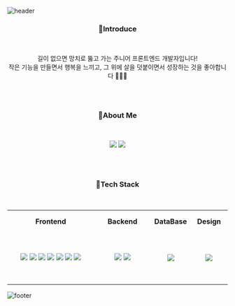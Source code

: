 ![header](https://capsule-render.vercel.app/api?type=waving&color=gradient&height=200&section=header&text=Hi!%20Welcome!%20&fontSize=40&fontAlignY=30&animation=twinkling&desc=hyeonbin's%20GitHub&descSize=20&descAlignY=50)

<h3 align=center> 🌈Introduce </h3><br>
<p align=center> 길이 없으면 망치로 뚫고 가는 주니어 프론트엔드 개발자입니다!<br>
  작은 기능을 만들면서 행복을 느끼고, 그 위에 살을 덧붙이면서 성장하는 것을 좋아합니다 👩🏻‍🦱

<br><br>

<h3 align=center> 🌈About Me </h3><br>
<p align=center>
  <a href="https://github.com/"><img src="https://img.shields.io/badge/github-181717?style=flat-square&logo=github&logoColor=white"/></a>
  <a href="https://velog.io/@hyeonbinnn"><img src="https://img.shields.io/badge/velog-20C997?style=flat-square&logo=velog&logoColor=white"/></a>

<br><br>
  
<h3 align=center> 🌈Tech Stack </h3><br>
<table align="center">
  <tr height="50px">
    <th>Frontend</th>
    <th>Backend</th>
    <th>DataBase</th>
    <th>Design</th>
  </tr>
  
<tr height="120px"><td valign="center" width="40%">
 
<div align="center">
<img src="https://img.shields.io/badge/HTML5-E34F26?style=flat-square&logo=html5&logoColor=white">
<img src="https://img.shields.io/badge/CSS3-1572B6?style=flat-square&logo=css3&logoColor=white">
<img src="https://img.shields.io/badge/JavaScript-F7DF1E?style=flat-square&logo=javascript&logoColor=black">
<img src="https://img.shields.io/badge/React-61DAFB?style=flat-square&logo=react&logoColor=black">
<img src="https://img.shields.io/badge/bootstrap-7952B3?style=flat-square&logo=bootstrap&logoColor=white">
<img src="https://img.shields.io/badge/tailwindcss-06B6D4?style=flat-square&logo=tailwindcss&logoColor=white">
<img src="https://img.shields.io/badge/sass-CC6699?style=flat-square&logo=sass&logoColor=white">
</div>
</td>

<td valign="center" width="26%">

<div align="center">  
<img src="https://img.shields.io/badge/node.js-339933?style=flat-square&logo=node.js&logoColor=white">
<img src="https://img.shields.io/badge/python-3776AB?style=flat-square&logo=python&logoColor=white">
</div>
</td>

<td valign="center" width="17%">

<div align="center">  
<img src="https://img.shields.io/badge/mongodb-47A248?style=flat-square&logo=mongodb&logoColor=white">
</div>
</td>

<td valign="center" width="17%">

<div align="center">  
<img src="https://img.shields.io/badge/figma-F24E1E?style=flat-square&logo=figma&logoColor=white">
</div>

</td></tr></table>  

![footer](https://capsule-render.vercel.app/api?type=waving&color=gradient&height=100&animation=fadeIn&section=footer&text=👩🏻‍💻&fontAlign=90&fontsize=10&animation=twinkling)
